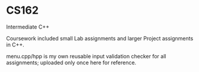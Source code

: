 # CS162
Intermediate C++

Coursework included small Lab assignments and larger Project assignments in C++.

menu.cpp/hpp is my own reusable input validation checker for all assignments; uploaded only once here for reference.
